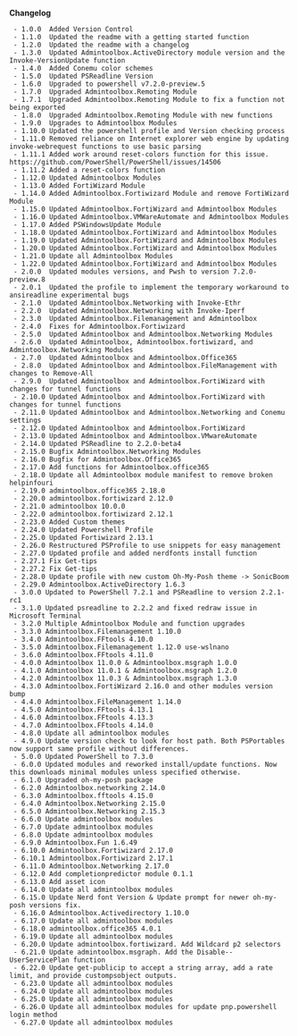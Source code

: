 **Changelog**

     - 1.0.0  Added Version Control
     - 1.1.0  Updated the readme with a getting started function
     - 1.2.0  Updated the readme with a changelog
     - 1.3.0  Updated Admintoolbox.ActiveDirectory module version and the Invoke-VersionUpdate function
     - 1.4.0  Added Conemu color schemes
     - 1.5.0  Updated PSReadline Version
     - 1.6.0  Upgraded to powershell v7.2.0-preview.5
     - 1.7.0  Upgraded Admintoolbox.Remoting Module
     - 1.7.1  Upgraded Admintoolbox.Remoting Module to fix a function not being exported
     - 1.8.0  Upgraded Admintoolbox.Remoting Module with new functions
     - 1.9.0  Upgrades to Admintoolbox Modules
     - 1.10.0 Updated the powershell profile and Version checking process
     - 1.11.0 Removed reliance on Internet explorer web engine by updating invoke-webrequest functions to use basic parsing
     - 1.11.1 Added work around reset-colors function for this issue. https://github.com/PowerShell/PowerShell/issues/14506
     - 1.11.2 Added a reset-colors function
     - 1.12.0 Updated Admintoolbox Modules
     - 1.13.0 Added FortiWizard Module
     - 1.14.0 Added Admintoolbox.Fortiwizard Module and remove FortiWizard Module
     - 1.15.0 Updated Admintoolbox.FortiWizard and Admintoolbox Modules
     - 1.16.0 Updated Admintoolbox.VMWareAutomate and Admintoolbox Modules
     - 1.17.0 Added PSWindowsUpdate Module
     - 1.18.0 Updated Admintoolbox.FortiWizard and Admintoolbox Modules
     - 1.19.0 Updated Admintoolbox.FortiWizard and Admintoolbox Modules
     - 1.20.0 Updated Admintoolbox.FortiWizard and Admintoolbox Modules
     - 1.21.0 Update all Admintoolbox Modules
     - 1.22.0 Updated Admintoolbox.FortiWizard and Admintoolbox Modules
     - 2.0.0  Updated modules versions, and Pwsh to version 7.2.0-preview.8
     - 2.0.1  Updated the profile to implement the temporary workaround to ansireadline experimental bugs
     - 2.1.0  Updated Admintoolbox.Networking with Invoke-Ethr
     - 2.2.0  Updated Admintoolbox.Networking with Invoke-Iperf
     - 2.3.0  Updated Admintoolbox.Filemanagement and Admintoolbox
     - 2.4.0  Fixes for Admintoolbox.Fortiwizard
     - 2.5.0  Updated Admintoolbox and Admintoolbox.Networking Modules
     - 2.6.0  Updated Admintoolbox, Admintoolbox.fortiwizard, and Admintoolbox.Networking Modules
     - 2.7.0  Updated Admintoolbox and Admintoolbox.Office365
     - 2.8.0  Updated Admintoolbox and Admintoolbox.FileManagement with changes to Remove-All
     - 2.9.0  Updated Admintoolbox and Admintoolbox.FortiWizard with changes for tunnel functions
     - 2.10.0 Updated Admintoolbox and Admintoolbox.FortiWizard with changes for tunnel functions
     - 2.11.0 Updated Admintoolbox and Admintoolbox.Networking and Conemu settings
     - 2.12.0 Updated Admintoolbox and Admintoolbox.FortiWizard
     - 2.13.0 Updated Admintoolbox and Admintoolbox.VMwareAutomate
     - 2.14.0 Updated PSReadline to 2.2.0-beta4
     - 2.15.0 Bugfix Admintoolbox.Networking Modules
     - 2.16.0 Bugfix for Admintoolbox.Office365
     - 2.17.0 Add functions for Admintoolbox.office365
     - 2.18.0 Update all Admintoolbox module manifest to remove broken helpinfouri
     - 2.19.0 admintoolbox.office365 2.18.0
     - 2.20.0 admintoolbox.fortiwizard 2.12.0
     - 2.21.0 admintoolbox 10.0.0
     - 2.22.0 admintoolbox.fortiwizard 2.12.1
     - 2.23.0 Added Custom themes
     - 2.24.0 Updated Powershell Profile
     - 2.25.0 Updated Fortiwizard 2.13.1
     - 2.26.0 Restructured PSProfile to use snippets for easy management
     - 2.27.0 Updated profile and added nerdfonts install function
     - 2.27.1 Fix Get-tips
     - 2.27.2 Fix Get-tips
     - 2.28.0 Update profile with new custom Oh-My-Posh theme -> SonicBoom
     - 2.29.0 Admintoolbox.ActiveDirectory 1.6.3
     - 3.0.0 Updated to PowerShell 7.2.1 and PSReadline to version 2.2.1-rc1
     - 3.1.0 Updated psreadline to 2.2.2 and fixed redraw issue in Microsoft Terminal
     - 3.2.0 Multiple Admintoolbox Module and function upgrades
     - 3.3.0 Admintoolbox.Filemanagement 1.10.0
     - 3.4.0 Admintoolbox.FFtools 4.10.0
     - 3.5.0 Admintoolbox.Filemanagement 1.12.0 use-wslnano
     - 3.6.0 Admintoolbox.FFtools 4.11.0
     - 4.0.0 Admintoolbox 11.0.0 & Admintoolbox.msgraph 1.0.0
     - 4.1.0 Admintoolbox 11.0.1 & Admintoolbox.msgraph 1.2.0
     - 4.2.0 Admintoolbox 11.0.3 & Admintoolbox.msgraph 1.3.0
     - 4.3.0 Admintoolbox.FortiWizard 2.16.0 and other modules version bump
     - 4.4.0 Admintoolbox.FileManagement 1.14.0
     - 4.5.0 Admintoolbox.FFtools 4.13.1
     - 4.6.0 Admintoolbox.FFtools 4.13.3
     - 4.7.0 Admintoolbox.FFtools 4.14.0
     - 4.8.0 Update all admintoolbox modules
     - 4.9.0 Update version check to look for host path. Both PSPortables now support same profile without differences.
     - 5.0.0 Updated PowerShell to 7.3.0
     - 6.0.0 Updated modules and reworked install/update functions. Now this downloads minimal modules unless specified otherwise.
     - 6.1.0 Upgraded oh-my-posh package
     - 6.2.0 Admintoolbox.networking 2.14.0
     - 6.3.0 Admintoolbox.fftools 4.15.0
     - 6.4.0 Admintoolbox.Networking 2.15.0
     - 6.5.0 Admintoolbox.Networking 2.15.3
     - 6.6.0 Update admintoolbox modules
     - 6.7.0 Update admintoolbox modules
     - 6.8.0 Update admintoolbox modules
     - 6.9.0 Admintoolbox.Fun 1.6.49
     - 6.10.0 Admintoolbox.Fortiwizard 2.17.0
     - 6.10.1 Admintoolbox.Fortiwizard 2.17.1
     - 6.11.0 Admintoolbox.Networking 2.17.0
     - 6.12.0 Add completionpredictor module 0.1.1
     - 6.13.0 Add asset icon
     - 6.14.0 Update all admintoolbox modules
     - 6.15.0 Update Nerd font Version & Update prompt for newer oh-my-posh versions fix.
     - 6.16.0 Admintoolbox.Activedirectory 1.10.0
     - 6.17.0 Update all admintoolbox modules
     - 6.18.0 admintoolbox.office365 4.0.1
     - 6.19.0 Update all admintoolbox modules
     - 6.20.0 Update admintoolbox.fortiwizard. Add Wildcard p2 selectors
     - 6.21.0 Update admintoolbox.msgraph. Add the Disable--UserServicePlan function
     - 6.22.0 Update get-publicip to accept a string array, add a rate limit, and provide custompsobject outputs.
     - 6.23.0 Update all admintoolbox modules
     - 6.24.0 Update all admintoolbox modules
     - 6.25.0 Update all admintoolbox modules
     - 6.26.0 Update all admintoolbox modules for update pnp.powershell login method
     - 6.27.0 Update all admintoolbox modules